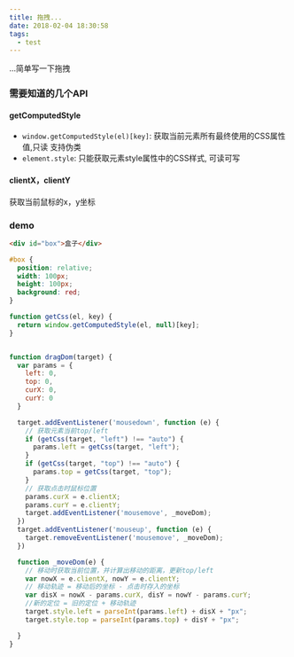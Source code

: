 ```yaml
---
title: 拖拽...
date: 2018-02-04 18:30:58
tags:
  - test
---
```

...简单写一下拖拽
<!--more-->

### 需要知道的几个API
#### getComputedStyle
- `window.getComputedStyle(el)[key]`: 获取当前元素所有最终使用的CSS属性值,只读 支持伪类
- `element.style`: 只能获取元素style属性中的CSS样式, 可读可写
#### clientX，clientY
获取当前鼠标的x，y坐标
### demo
```html
<div id="box">盒子</div>
```
```css
#box {
  position: relative;
  width: 100px;
  height: 100px;
  background: red;
}
```
```js
function getCss(el, key) {
  return window.getComputedStyle(el, null)[key];
}


function dragDom(target) {
  var params = {
    left: 0,
    top: 0,
    curX: 0,
    curY: 0
  }

  target.addEventListener('mousedown', function (e) {
    // 获取元素当前top/left
    if (getCss(target, "left") !== "auto") {
      params.left = getCss(target, "left");
    }
    if (getCss(target, "top") !== "auto") {
      params.top = getCss(target, "top");
    }
    // 获取点击时鼠标位置
    params.curX = e.clientX;
    params.curY = e.clientY;
    target.addEventListener('mousemove', _moveDom);
  })
  target.addEventListener('mouseup', function (e) {
    target.removeEventListener('mousemove', _moveDom);
  })

  function _moveDom(e) {
    // 移动时获取当前位置，并计算出移动的距离，更新top/left
    var nowX = e.clientX, nowY = e.clientY;
    // 移动轨迹 = 移动后的坐标 - 点击时存入的坐标
    var disX = nowX - params.curX, disY = nowY - params.curY;
    //新的定位 = 旧的定位 + 移动轨迹
    target.style.left = parseInt(params.left) + disX + "px";
    target.style.top = parseInt(params.top) + disY + "px";

  }
}
```
